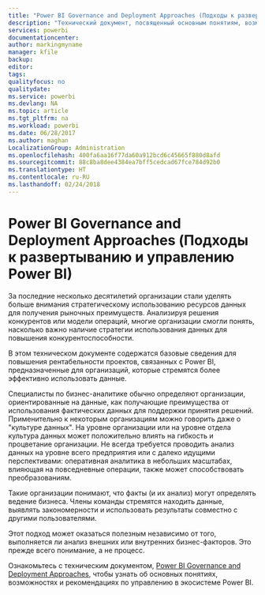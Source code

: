 ```yaml
---
title: "Power BI Governance and Deployment Approaches (Подходы к развертыванию и управлению Power BI)"
description: "Технический документ, посвященный основным понятиям, возможностям и рекомендациям по управлению в экосистеме Power BI."
services: powerbi
documentationcenter: 
author: markingmyname
manager: kfile
backup: 
editor: 
tags: 
qualityfocus: no
qualitydate: 
ms.service: powerbi
ms.devlang: NA
ms.topic: article
ms.tgt_pltfrm: na
ms.workload: powerbi
ms.date: 06/28/2017
ms.author: maghan
LocalizationGroup: Administration
ms.openlocfilehash: 400fa6aa16f77da60a912bcd6c45665f880d8afd
ms.sourcegitcommit: 88c8ba8dee4384ea7bff5cedcad67fce784d92b0
ms.translationtype: HT
ms.contentlocale: ru-RU
ms.lasthandoff: 02/24/2018
---
```

# <a name="governance-and-deployment-approaches"></a>Power BI Governance and Deployment Approaches (Подходы к развертыванию и управлению Power BI)
За последние несколько десятилетий организации стали уделять больше внимания стратегическому использованию ресурсов данных для получения рыночных преимуществ. Анализируя решения конкурентов или модели операций, многие организации смогли понять, насколько важно наличие стратегии использования данных для повышения конкурентоспособности.  

В этом техническом документе содержатся базовые сведения для повышения рентабельности проектов, связанных с Power BI, предназначенные для организаций, которые стремятся более эффективно использовать данные.

Специалисты по бизнес-аналитике обычно определяют организации, ориентированные на данные, как получающие преимущества от использования фактических данных для поддержки принятия решений.  Применительно к некоторым организациям можно говорить даже о "культуре данных".
На уровне организации или на уровне отдела культура данных может положительно влиять на гибкость и процветание организации.  Не всегда требуется проводить анализ данных на уровне всего предприятия или с далеко идущими перспективами: оперативная аналитика в небольших масштабах, влияющая на повседневные операции, также может способствовать преобразованиям.

Такие организации понимают, что факты (и их анализ) могут определять ведение бизнеса. Члены команды стремятся находить данные, выявлять закономерности и использовать результаты совместно с другими пользователями. 

Этот подход может оказаться полезным независимо от того, выполняется ли анализ внешних или внутренних бизнес-факторов. Это прежде всего понимание, а не процесс.

Ознакомьтесь с техническим документом, [Power BI Governance and Deployment Approaches](http://go.microsoft.com/fwlink/?LinkId=785915&clcid=0x409), чтобы узнать об основных понятиях, возможностях и рекомендациях по управлению в экосистеме Power BI.

